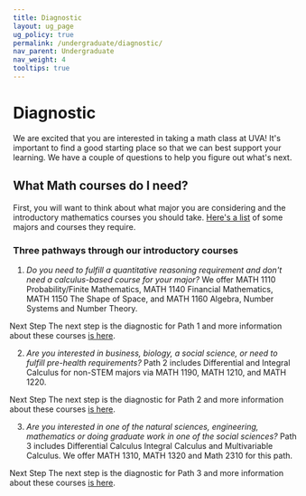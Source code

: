 ```yaml
---
title: Diagnostic
layout: ug_page
ug_policy: true
permalink: /undergraduate/diagnostic/
nav_parent: Undergraduate
nav_weight: 4
tooltips: true
---
```

<h1 class="mb-4">Diagnostic</h1>

<p>We are excited that you are interested in taking a math class at UVA! It's important to find a good starting place so that we can best support your learning.  We have a couple of questions to help you figure out what's next. </p>

## What Math courses do I need?
<p> First, you will want to think about what major you are considering and the introductory mathematics courses you should take. <a href="https://math.virginia.edu/undergraduate/diagnosticCourses">Here's a list</a> of some majors and courses they require. </p>
<h3 class="mb-4">Three pathways through our introductory courses</h3>
<div class="diagnostic">
<ol>
  <li>   <em>Do you need to fulfill a quantitative reasoning requirement and don't need a calculus-based course for your major?</em> We offer MATH 1110 Probability/Finite Mathematics, MATH 1140 Financial Mathematics, MATH 1150 The Shape of Space, and MATH 1160 Algebra, Number Systems and Number Theory.  </li>
  <p style="margin-left: -30px;">  <span class="bolded">Next Step</span> The next step is the diagnostic for Path 1 and more information about these courses  <a href="https://math.virginia.edu/undergraduate/diagnosticPath1">is here</a>. </p>
  
  <li>  <em>Are you interested in business, biology, a social science, or need to fulfill  pre-health requirements?</em>  Path 2 includes Differential and Integral Calculus for non-STEM majors via MATH 1190, MATH 1210, and MATH 1220. </li>
   
  
   <p style="margin-left: -30px;">  <span class="bolded">Next Step</span> The next step is the diagnostic for Path 2 and more information about these courses <a href="https://math.virginia.edu/undergraduate/diagnosticPath2">is here</a>. </p>

 
   
  <li>  <em>Are you interested in one of the natural sciences, engineering, mathematics or doing graduate work in one of the social sciences?</em>  Path 3 includes Differential Calculus Integral Calculus  and Multivariable Calculus. We offer MATH 1310, MATH 1320 and Math 2310 for this path. </li>
   <p style="margin-left: -30px;">  <span class="bolded">Next Step</span> The next step is the diagnostic for Path 3 and more information about these courses  <a href="https://math.virginia.edu/undergraduate/diagnosticPath3">is here</a>. </p>

</ol>
</div>
